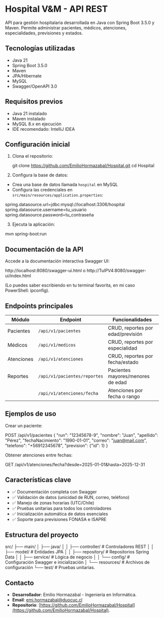 # Hospital V&M - API REST

API para gestión hospitalaria desarrollada en Java con Spring Boot 3.5.0 y Maven. Permite administrar pacientes, médicos, atenciones, especialidades, previsiones y estados.

## Tecnologías utilizadas
- Java 21
- Spring Boot 3.5.0
- Maven
- JPA/Hibernate
- MySQL
- Swagger/OpenAPI 3.0

## Requisitos previos
- Java 21 instalado
- Maven instalado
- MySQL 8.x en ejecución
- IDE recomendado: IntelliJ IDEA

## Configuración inicial
1. Clona el repositorio:

   git clone https://github.com/EmilioHormazabal/Hospital.git
   cd Hospital

2. Configura la base de datos:

- Crea una base de datos llamada `hospital` en MySQL
- Configura las credenciales en `src/main/resources/application.properties`:

spring.datasource.url=jdbc:mysql://localhost:3306/hospital
spring.datasource.username=tu_usuario
spring.datasource.password=tu_contraseña


3. Ejecuta la aplicación:

mvn spring-boot:run


## Documentación de la API
Accede a la documentación interactiva Swagger UI:

http://localhost:8080/swagger-ui.html 
o 
http://TuIPV4:8080/swagger-ui/index.html

(Lo puedes saber escribiendo en tu terminal favorita, en mi caso PowerShell: ipconfig).

## Endpoints principales
| Módulo         | Endpoint                     | Funcionalidades |
|----------------|------------------------------|-----------------|
| Pacientes      | `/api/v1/pacientes`          | CRUD, reportes por edad/previsión |
| Médicos        | `/api/v1/medicos`            | CRUD, reportes por especialidad |
| Atenciones     | `/api/v1/atenciones`         | CRUD, reportes por fecha/estado |
| Reportes       | `/api/v1/pacientes/reportes` | Pacientes mayores/menores de edad |
|                | `/api/v1/atenciones/fecha`   | Atenciones por fecha o rango |

## Ejemplos de uso
Crear un paciente:

POST /api/v1/pacientes
{
"run": "12345678-9",
"nombre": "Juan",
"apellido": "Pérez",
"fechaNacimiento": "1990-01-01",
"correo": "juan@mail.com",
"telefono": "+56912345678",
"prevision": {"id": 1}
}


Obtener atenciones entre fechas:

GET /api/v1/atenciones/fecha?desde=2025-01-01&hasta=2025-12-31


## Características clave
- ✅ Documentación completa con Swagger
- ✅ Validación de datos (unicidad de RUN, correo, teléfono)
- ✅ Manejo de zonas horarias (UTC/Chile)
- ✅ Pruebas unitarias para todos los controladores
- ✅ Inicialización automática de datos esenciales
- ✅ Soporte para previsiones FONASA e ISAPRE

## Estructura del proyecto

src/
├── main/
│ ├── java/
│ │ ├── controller/ # Controladores REST
│ │ ├── model/ # Entidades JPA
│ │ ├── repository/ # Repositorios Spring Data
│ │ ├── service/ # Lógica de negocio
│ │ └── config/ # Configuración Swagger e inicialización
│ └── resources/ # Archivos de configuración
└── test/ # Pruebas unitarias.


## Contacto
- **Desarrollador**: Emilio Hormazabal - Ingeniería en Informática.
- **Email**: emi.hormazabal@duocuc.cl
- **Repositorio**: [https://github.com/EmilioHormazabal/Hospital](https://github.com/EmilioHormazabal/Hospital).
